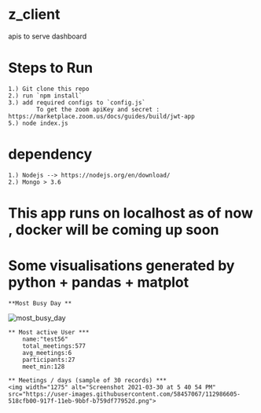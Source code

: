 # z_client
apis to serve dashboard

# Steps to Run 
    1.) Git clone this repo
    2.) run `npm install`
    3.) add required configs to `config.js`
            To get the zoom apiKey and secret : https://marketplace.zoom.us/docs/guides/build/jwt-app
    5.) node index.js
 
# dependency
    1.) Nodejs --> https://nodejs.org/en/download/
    2.) Mongo > 3.6 

# This app runs on localhost as of now , docker will be coming up soon


# Some visualisations generated by python + pandas + matplot

    **Most Busy Day **
![most_busy_day](https://user-images.githubusercontent.com/58457067/112960846-745ce680-9162-11eb-8f1f-dfe19991731e.png)

    ** Most active User ***
        name:"test56"
        total_meetings:577
        avg_meetings:6
        participants:27
        meet_min:128

    ** Meetings / days (sample of 30 records) ***
    <img width="1275" alt="Screenshot 2021-03-30 at 5 40 54 PM" src="https://user-images.githubusercontent.com/58457067/112986605-518cfb00-917f-11eb-9bbf-b759df77952d.png">
